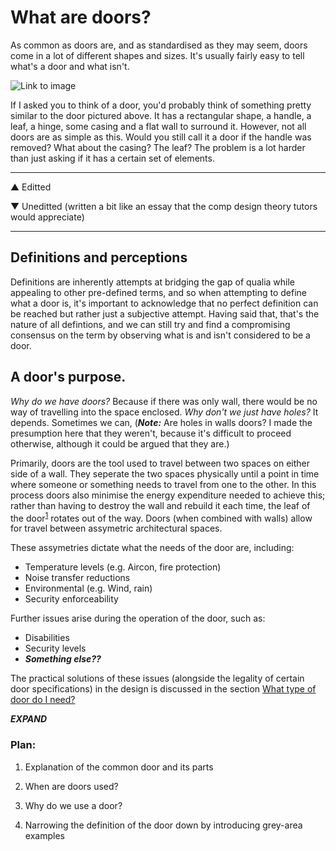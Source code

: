# What are doors?

As common as doors are, and as standardised as they may seem, doors come in a lot of different shapes and sizes. It's usually fairly easy to tell what's a door and what isn't.

![Link to image](http://www.decosoup.com/images/stories/Design_Issues/Windows/Door_nomenclature/Door_terminilogy.jpg)

If I asked you to think of a door, you'd probably think of something pretty similar to the door pictured above. It has a rectangular shape, a handle, a leaf, a hinge, some casing and a flat wall to surround it. However, not all doors are as simple as this. Would you still call it a door if the handle was removed? What about the casing? The leaf? The problem is a lot harder than just asking if it has a certain set of elements.


-----------

&#x25B2; Editted

&#x25BC; Uneditted (written a bit like an essay that the comp design theory tutors would appreciate)

-----------


## Definitions and perceptions

Definitions are inherently attempts at bridging the gap of qualia while appealing to other pre-defined terms, and so when attempting to define what a door is, it's important to acknowledge that no perfect definition can be reached but rather just a subjective attempt. Having said that, that's the nature of all defintions, and we can still try and find a compromising consensus on the term by observing what is and isn't considered to be a door. 

## A door's purpose.

*Why do we have doors?* Because if there was only wall, there would be no way of travelling into the space enclosed.
*Why don't we just have holes?* It depends. Sometimes we can, (***Note:*** Are holes in walls doors? I made the presumption here that they weren't, because it's difficult to proceed otherwise, although it could be argued that they are.) 

Primarily, doors are the tool used to travel between two spaces on either side of a wall. They seperate the two spaces physically until a point in time where someone or something needs to travel from one to the other. In this process doors also minimise the energy expenditure needed to achieve this; rather than having to destroy the wall and rebuild it each time, the leaf of the door<sup>[1](#notes)</sup> rotates out of the way. Doors (when combined with walls) allow for travel between assymetric architectural spaces.

These assymetries dictate what the needs of the door are, including:

- Temperature levels (e.g. Aircon, fire protection)
- Noise transfer reductions
- Environmental (e.g. Wind, rain)
- Security enforceability

Further issues arise during the operation of the door, such as:

- Disabilities
- Security levels
- ***Something else??***

The practical solutions of these issues (alongside the legality of certain door specifications) in the design is discussed in the section [What type of door do I need?](#doorType)

***EXPAND***

### Plan:

1.  Explanation of the common door and its parts

3.  When are doors used?

4.  Why do we use a door?

5.  Narrowing the definition of the door down by introducing grey-area examples

